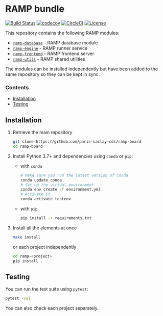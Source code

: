 # RAMP bundle

[![Build Status](https://travis-ci.com/paris-saclay-cds/ramp-board.svg?branch=master)](https://travis-ci.com/paris-saclay-cds/ramp-board)
[![codecov](https://codecov.io/gh/paris-saclay-cds/ramp-board/branch/master/graph/badge.svg)](https://codecov.io/gh/paris-saclay-cds/ramp-board)
[![CircleCI](https://circleci.com/gh/paris-saclay-cds/ramp-board.svg?style=svg)](https://circleci.com/gh/paris-saclay-cds/ramp-board)
[![License](https://img.shields.io/badge/License-BSD%203--Clause-blue.svg)](https://opensource.org/licenses/BSD-3-Clause)


This repository contains the following RAMP modules:

- [`ramp-database`](https://github.com/paris-saclay-cds/ramp-board/tree/master/ramp-database) - RAMP database module
- [`ramp-engine`](https://github.com/paris-saclay-cds/ramp-board/tree/master/ramp-engine) - RAMP runner service
- [`ramp-frontend`](https://github.com/paris-saclay-cds/ramp-board/tree/master/ramp-frontend) - RAMP frontend server
- [`ramp-utils`](https://github.com/paris-saclay-cds/ramp-board/tree/master/ramp-utils) - RAMP shared utilities

The modules can be installed independently but have been added to the same
repository so they can be kept in sync.


### Contents

- [Installation](#installation)
- [Testing](#testing)


Installation
------------

1. Retrieve the main repository

    ```bash
    git clone https://github.com/paris-saclay-cds/ramp-board
    cd ramp-board
    ```

2. Install Python 3.7+ and dependencies using `conda` or `pip`:

    - with `conda`

      ```bash
      # Make sure you run the latest version of conda
      conda update conda
      # Set up the virtual environment
      conda env create -f environment.yml
      # Activate it
      conda activate testenv
      ```

    - with `pip`

      ```bash
      pip install -r requirements.txt
      ```

3. Install all the elements at once

    ```bash
    make install
    ```

   or each project independently

    ```bash
    cd ramp-<project>
    pip install .
    ```

Testing
-------

You can run the test suite using `pytest`:

```bash
pytest -vsl
```

You can also check each project separately.
